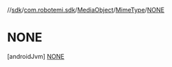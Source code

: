 //[sdk](../../../../../index.md)/[com.robotemi.sdk](../../../index.md)/[MediaObject](../../index.md)/[MimeType](../index.md)/[NONE](index.md)



# NONE  
 [androidJvm] [NONE](index.md)  
   


